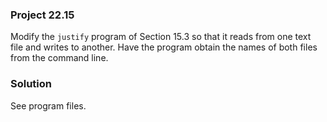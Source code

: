 ### Project 22.15

Modify the `justify` program of Section 15.3 so that it reads from one text file
and writes to another. Have the program obtain the names of both files from the
command line.

### Solution

See program files.
